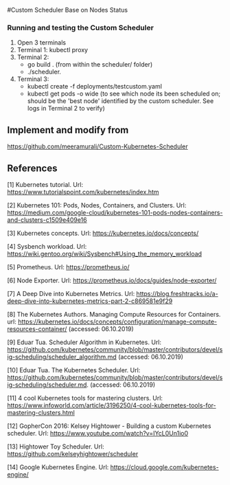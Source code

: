 #Custom Scheduler Base on Nodes Status

### Running and testing the Custom Scheduler
1. Open 3 terminals
2. Terminal 1: kubectl proxy
3. Terminal 2: 
   - go build . (from within the scheduler/ folder)
   - ./scheduler.
4. Terminal 3: 
   - kubectl create -f deployments/testcustom.yaml 
   - kubectl get pods -o wide (to see which node its been scheduled on; should be the 'best node' identified by the custom scheduler. See logs in Terminal 2 to verify)
## Implement and modify from
https://github.com/meeramurali/Custom-Kubernetes-Scheduler
## References
[1]  Kubernetes tutorial. Url: https://www.tutorialspoint.com/kubernetes/index.htm

[2]  Kubernetes 101: Pods, Nodes, Containers, and Clusters. Url: https://medium.com/google-cloud/kubernetes-101-pods-nodes-containers-and-clusters-c1509e409e16

[3]  Kubernetes concepts. Url: https://kubernetes.io/docs/concepts/

[4]  Sysbench workload. Url: https://wiki.gentoo.org/wiki/Sysbench#Using_the_memory_workload

[5]  Prometheus. Url: https://prometheus.io/

[6]  Node Exporter. Url: https://prometheus.io/docs/guides/node-exporter/

[7]  A Deep Dive into Kubernetes Metrics. Url: https://blog.freshtracks.io/a-deep-dive-into-kubernetes-metrics-part-2-c869581e9f29

[8]  The Kubernetes Authors. Managing Compute Resources for Containers. url: https://kubernetes.io/docs/concepts/configuration/manage-compute-resources-container/ (accessed: 06.10.2019)

[9]  Eduar Tua. Scheduler Algorithm in Kubernetes. Url: https://github.com/kubernetes/community/blob/master/contributors/devel/sig-scheduling/scheduler_algorithm.md (accessed: 06.10.2019)

[10]  Eduar Tua. The Kubernetes Scheduler. Url: https://github.com/kubernetes/community/blob/master/contributors/devel/sig-scheduling/scheduler.md. (accessed: 06.10.2019)

[11]  4 cool Kubernetes tools for mastering clusters. Url: https://www.infoworld.com/article/3196250/4-cool-kubernetes-tools-for-mastering-clusters.html

[12]  GopherCon 2016: Kelsey Hightower - Building a custom Kubernetes scheduler. Url: https://www.youtube.com/watch?v=IYcL0Un1io0

[13]  Hightower Toy Scheduler. Url: https://github.com/kelseyhightower/scheduler

[14] Google Kubernetes Engine. Url: https://cloud.google.com/kubernetes-engine/
